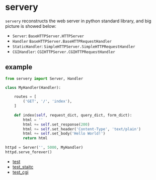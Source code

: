 ﻿# servery

`servery` reconstructs the web server in python standard library, and big picture is showed below:

- `Server`: `BaseHTTPServer.HTTPServer`
- `Handler` `BaseHTTPServer.BaseHTTPRequestHandler`
- `StaticHandler`: `SimpleHTTPServer.SimpleHTTPRequestHandler`
- `CGIHandler`: `CGIHTTPServer.CGIHTTPRequestHandler`

## example

```python
from servery import Server, Handler

class MyHandler(Handler):
    
    routes = [
        ('GET', '/', 'index'),
    ]
    
    def index(self, request_dict, query_dict, form_dict):
        html = ''
        html += self.set_response(200)
        html += self.set_header('Content-Type', 'text/plain')
        html += self.set_body('Hello World!')
        return html
        
httpd = Server('', 5000, MyHandler)
httpd.serve_forever()
```

- [test](https://github.com/For-Human/servery/tree/master/example/test)
- [test_staitc](https://github.com/For-Human/servery/tree/master/example/test_static)
- [test_cgi](https://github.com/For-Human/servery/tree/master/example/test_cgi)